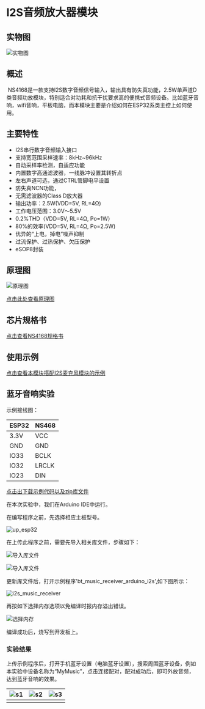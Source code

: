 # I2S音频放大器模块

## 实物图

![实物图](picture/01.jpg)

## 概述

​	NS4168是一款支持I2S数字音频信号输入，输出具有防失真功能，2.5W单声道D 类音频功放模块，特别适合对功耗和抗干扰要求高的便携式音频设备。比如蓝牙音响，wifi音响，平板电脑，而本模块主要是介绍如何在ESP32系类主控上如何使用。



## 主要特性

- I2S串行数字音频输入接口
- 支持宽范围采样速率：8kHz~96kHz
- 自动采样率检测，自适应功能
- 内置数字高通滤波器，一线脉冲设置其转折点
- 左右声道可选，通过CTRL管脚电平设置
- 防失真NCN功能，  
- 无需滤波器的Class D放大器
- 输出功率：2.5W(VDD=5V, RL=4Ω)
- 工作电压范围：3.0V～5.5V
- 0.2%THD（VDD=5V, RL=4Ω, Po=1W）
- 80%的效率(VDD=5V, RL=4Ω, Po=2.5W)
- 优异的“上电，掉电”噪声抑制
- 过流保护、过热保护、欠压保护
- eSOP8封装

## 原理图

![原理图](./picture/NS4168_schematic_diagram.png)

<a href="zh-cn/ph2.0_sensors/smart_module/i2s_audio_amplifier_module/NS4168_SCH.pdf" target="_blank">点击此处查看原理图</a>

## 芯片规格书

<a href="zh-cn/ph2.0_sensors/smart_module/i2s_audio_amplifier_module/NS4168_datasheet.pdf" target="_blank">点击查看NS4168规格书</a>

## 使用示例

[点击查看本模块搭配I2S麦克风模块的示例](zh-cn/ph2.0_sensors/smart_module/i2s_mems_mic/i2s_mems_mic.md#Arduino使用示例)

## 蓝牙音响实验

示例接线图：

| ESP32 | NS468 |
| ----- | -------- |
| 3.3V  | VCC      |
| GND   | GND      |
| IO33 | BCLK      |
| IO32 | LRCLK     |
| IO23 | DIN      |

<a href="zh-cn/ph2.0_sensors/smart_module/i2s_audio_amplifier_module/ESP32-A2DP.zip" download>点击出下载示例代码以及zip库文件</a>

在本次实验中，我们在Arduino IDE中运行。

在编写程序之前，先选择相应主板型号。

![up_esp32](picture/up_esp32.png)

在上传此程序之前，需要先导入相关库文件，步骤如下：

![导入库文件](picture/add_lib_1.png)

![导入库文件](picture/add_lib_2.png)

更新库文件后，打开示例程序'bt_music_receiver_arduino_i2s',如下图所示：

![i2s_music_receiver](picture/example.jpg)

再按如下选择内存选项以免编译时报内存溢出错误。

![选择内存](picture/option.jpg)

编译成功后，烧写到开发板上。

### 实验结果

上传示例程序后，打开手机蓝牙设置（电脑蓝牙设置），搜索周围蓝牙设备，例如本实验中设备名称为“MyMusic”，点击连接配对，配对成功后，即可外放音频，达到蓝牙音响的效果。

| ![s1](picture/s1.jpg) | ![s2](picture/s2.jpg) | ![s3](picture/s3.jpg) |
| ---------------------- | ---------------------- | ---------------------- |
|                        |                        |                        |
